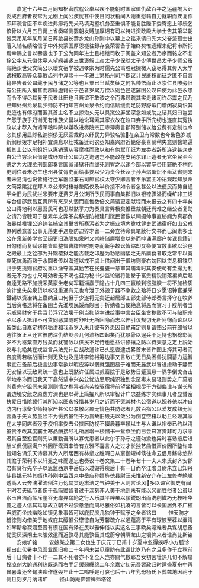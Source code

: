 <!-- { "loadSidebar": true } -->
　　嘉定十六年四月同知枢密院程公卓以疾不能朝时国家值仇敌百年之运疆埸大计委成西府者视常为尤剧上闻公疾忧甚中使日问状稍间入谢重慰藉自力就职而疾复作即拜疏言臣不幸疾进弗瘳将先犬马填沟壑机务至重惧不能复胜陛下委寄愿上印绶乞骸骨以六月五日薨上省奏嗟恻罢朝发赙加厚诏有司以特进资政殿大学士告其第举朝皆哭吊某年某月某日葬歙县长夀乡龙山孙刚中以墓上之铭来请曰先大父奋迹孤士出藩入辅名绩略信于中外矣蒙国厚恩襚往録存哀荣畧备于始终矣惟遗耀未纪将审所托焉幸赐之言以夀逺也予于公为同年进士且相继司牧于闽盖义知公者乃序而铭之不复辞公字从元徽休寜人望阀甚逺三世褒叙士彦太子少保畎太子少傅世昌太子少师公蚤有絶识世父文简公以瓌文宿学被遇孝宗为时儒先公甫胜冠探微入窈尽得其传入太学试积取高等众莫敢齿列中淳熙十一年进士第扬州司戸郡议计民廥积而征之匿不自言籍畀告者公曰藏于民与储之公等也且粟已当赋矣征之何名帅悟而止丞崇仁县陂旁旧有公田所入褊甚而郡縁虚籍征于邑者岁累万偿以别色邑遂窭困公叹曰使为此邑永患而令不得尽其爱于民者此田也且吾谊不敢诿之令而弗顾疏其实走诸司许尽鬻之民乃已知处州龙泉县少师防不行知吉州龙泉令约而信赋缓而足防野舒暇门堦闲寂莫识其吏迹也有倳刃而匿其首主名不立掠治乆无以具狱公屏坐深念如或助之诘其妇曰岂尝产怨于族乎妇谢无有惟族父曩以地讼耳索其家衣故在泣曰妾手所完纫也遂直其寃执政以才荐入为诸军粮料院以嫌改进奏院宗正寺簿奏言郡帑别储以给公费有定制也今恣其侈用显赇私饷崇侈无厌冝裁约以纾民力异骏名骓在亲卫有常数也今齿色岁减新纲续拨才足相补宜课息以壮戎备迁司农丞知嘉兴府近畿俗豪喜鬭稍失意则簪笔遍抵其上公以刑鉏奸以惠销薄从容摩揉而政以和有伪鬻印纸为左劵者辞所连逮甚众吏白公当穷治且借是或纾郡计公曰为之诡遇岂不能政在安民尔罪止造者无它坐民至今徳之为大理丞刑部郎奏言国家谨狱犴而缓死则宥之以逺今部以罢卒赍用窘絶不稍代更则往者未必生也州县仗胥吏而给事要以少为贵今长及子孙声焰薫炽不亟汰省则来者未易清也说皆施行迁军器监兼右司郎官权太守少卿言者不乐罢主冲祐观起知泉州文简棠隂犹在邦人幸公来时楮劵垫陌仅及半价接不如令者急甚公以法便民而势自通平籴旧为民扰拦米要市迂费岁月公饶所予民而事自集郡旧以银镣骤溢而缲纩非工诏与台信邵武昌互贡所有烹采乆涸而直售数倍文简请更定献程而未报去之有四十年矣公曰得地利以惠吾民可也忍黙黙乎力为奏具言弊极矣惟垂裁朝廷尚难之继公者复助之请乃皆聴可于是累年之弊革矣移提防福建刑狱民留像以祠摄帅事直秘阁为真郡负海暴桀椎埋公追迹名捕空其巢贷所骞污者为之振业境内奠枕健吏武谲宿奸如山公戒僚列悉意首公事无落吏手遇期防迫猝才留一二旁立待命具笔牍行文书而已闽素多士公在泉新美学宫至闽更旧洗陋如泉时又崇峙储廪増贠以养而呻诵满廊户矣课县籍计日勾稽而复赋谬输皆厘整督曹牒应时剖夺而新争故讼皆缩却又条便宜数事欲以治邑之殿最上之铨部为升黜覆狱之能否载之印歴为劝惩幽絷之无所廪食者取之常平以寛瘐死伉勇而熟于水闘者传以海道以戒不虞上供间出于僧坊则豪右勿困以贷息租铢尽归于吏揽则官府勿重以渔夺盖其勤苦在民亹亹一意审其痡毒时其安便苟有圭撮为利者无不为也寸尺可効者无不竭也召为秘书少监论诸将酣豢于富贵精锐销落褊禆后起奋逹无路不加搜采英豪坐老矣军籍淄蠧于隐占十几四三赢粮剰镪脂腴一将不加检质饷计坐失矣泉货以权轻重通有无也今泄于外毁于器不急救之殆将日少愿诏钟官兼采鐡锡以资冶铸上嘉纳且曰何但于少遂将无矣迁起居郎工部吏部侍郎奏言择守在牧养当后资格选将在备圉当先淮堧民馁而怨困于折纳者当使絶息将愚而贪习于朘削者当示威惩财穷于兵当节浮冗法壊于例当抑侥幸进给事中言台臣坐贪秽败不可与贴职宗子以杀人抵罪不可贷同恶其随时舒吐无所回隐而志以伸引议规切无所阿徇而论以尽皆类此自嘉定初忍垢讲和我币岁入未几彼有外患因自絶甫定则复请赂公前在郎省以选往贺正旦还言彼防深仇结烬余几何溃叛四起矣而犹暴骨以逞兵不足恃也祸稔彰闻岁不为稔粟直万钱矣而犹讐敛以供民不足恃也愿益讲修攘之防以待天意之定上説始议与北絶矣在戎监言兵法先计后战敌逋诛已乆愿咨逮戎畧首末皆许图上择其可者而咨度焉若临战而计则无及也及是进李徳裕筹边事又言敌亡无日矣困兽犹闘蓄力运智事宜在蚤前后极言边事常欲以暇应猝以弱就强图易于难而无麄武以冒进虑动于静而无安恬以玩敌累疏一意也上既黙许任属进贰宻院于是敌势日蹙孤悬一隅争倒戈奋击举地奉珎而归我天下翕然望中兴矣公忧边思职纯识独到念虿毒未易轻则势之广莫者尚费完守狙伺未易测则情之擕异者尚劳控驭宿将前望坐相视尽干方御侮谁与谋长所谓边境安危之原虑方深也是以荷上简擢凡所以审智计广忠益练才实缉事几者显賛宻扶爱日惜隂冀行其所知以图永报惜其岁月之近而不究其材也公宿道以婉养徳以冲自防内行淳备少师持家严甚公以孝敬尽瘁无惰色共防缌者几数百指公以爱友成熟无间言勇于矢义势虽险不为慑费虽钜不为啬故旧殁无以敛公为倒奁空楮以助且经理其家在太学同席者殁于疫相率委去公挟医防视不辍晨暮卒頼以生与人谦以裕奉已约以清虽贵不改其度窭士寒品酬接尽礼所居增一楼储书一堂燕坐而已尝曰富贵非可力求寜迟其自至涖官则先以亷勤吾所以寡忧患者以此尔子孙守之谨勿渝也异时喜诱掖后进酬义侃侃屦满户外因所霑溉率皆有立雅不喜言人之过才长独艺曲借声价因所鍳许率皆知名诵乐天诗慕其为人所居西有林壑之胜暇日从賔御短棹倐往命云侣月觞咏悠然其澹于荣利不以轩冕之味而遂忘也奏议十巻文集二十巻年七十一夫人朱氏封齐安郡君有贤行先卒子以思监西京中岳庙以过毁得疾后十有一日而卒江隂县尉朱立已知丹徒县姚元特其婿也孙刚中监西京中岳庙孙婿旌徳县尉汪耒惟新安介在江左修岑絶巘透高入云奔湍濯流倒注万仭其灵迈肃洁之气钟美于人则言论风多以谏官御史有闻于时若夫砥节者伤于孤简赡智者过于深刻非人美于地则未有能以义而胜俗者公虽以氷玉自洁而挥斥崖谷无岸异崭絶之行人乐其平粹虽以頴鋭朗出而洗削纎巧无枝叶华蔓之迹人信其笃厚故立朝不过崇恳激而周尽雅俗如机凑的言皆可以长国居外不广植声威而坐烛幽隐如镜见象事皆可以庇民庶几独钟于赋予之全者铭曰
　　惟天防才稽徳则均借美于地或庇其醇惟公懋徳自为芳馨疏介以通蕴高于平有球彼至荐以亷清如琴斯希寂涵至音有谟在国有泽在民以雅伸俗以实逺名三事晩矣噫难者兵谋胡忌蚤忧奚厌深彻土未隂效逺而近孰尽其能孰啬其成蔚兮朝隮龙山之垠俾来者谁尚芘斯铭
　　安娘圹铭
　　安娘某之第二女也生于庆元丁巳甫十岁夏中忽得疾呼小方胍诊视曰此伏暑中风吾业医旧矣二十年间未尝见童防有此谓比岁乃有之且多作于立秋前后十日病者十不疗一二其不死者亦不复全人岂亦闗气数耶吾女初苦壮热几旬不解屡投凉剂大腑通利热既退而右手足缓弱纒绵二年余嘉定初元吾罢政归时适盛夏舟中再冒暑毒还舍旬浃疾作遂殁年止十二呜呼是可哀也后十八年乳母杨氏卜葬兹地因祔于侧且刻岁月纳诸圹
　　径山防庵佛智禅师塔铭
